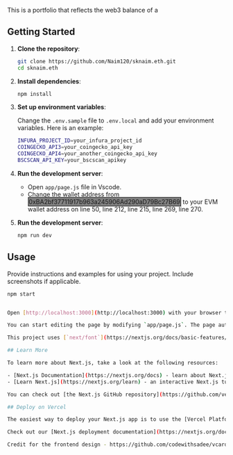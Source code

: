 This is a portfolio that reflects the web3 balance of a

## Getting Started

1. **Clone the repository**:

    ```sh
    git clone https://github.com/Naim120/sknaim.eth.git
    cd sknaim.eth
    ```

2. **Install dependencies**:

    ```sh
    npm install
    ```

3. **Set up environment variables**:

    Change the `.env.sample` file to `.env.local` and add your environment variables. Here is an example:

    ```sh
    INFURA_PROJECT_ID=your_infura_project_id
    COINGECKO_API3=your_coingecko_api_key
    COINGECKO_API4=your_another_coingecko_api_key
    BSCSCAN_API_KEY=your_bscscan_apikey
    
    ```
4. **Run the development server**:
   * Open `app/page.js` file in Vscode.
   * Change the wallet address from <span style="background-color: #808080; padding: 1px; border: 1px solid black;">0xBA2bf37711917b963a245906Ad290aD79Bc27B69</span> to your EVM wallet address on line 50, line 212, line 215, line 269, line 270.
     
5. **Run the development server**:

    ```sh
    npm run dev
    ```

## Usage

Provide instructions and examples for using your project. Include screenshots if applicable.

```sh
npm start


Open [http://localhost:3000](http://localhost:3000) with your browser to see the result.

You can start editing the page by modifying `app/page.js`. The page auto-updates as you edit the file.

This project uses [`next/font`](https://nextjs.org/docs/basic-features/font-optimization) to automatically optimize and load Inter, a custom Google Font.

## Learn More

To learn more about Next.js, take a look at the following resources:

- [Next.js Documentation](https://nextjs.org/docs) - learn about Next.js features and API.
- [Learn Next.js](https://nextjs.org/learn) - an interactive Next.js tutorial.

You can check out [the Next.js GitHub repository](https://github.com/vercel/next.js/) - your feedback and contributions are welcome!

## Deploy on Vercel

The easiest way to deploy your Next.js app is to use the [Vercel Platform](https://vercel.com/new?utm_medium=default-template&filter=next.js&utm_source=create-next-app&utm_campaign=create-next-app-readme) from the creators of Next.js.

Check out our [Next.js deployment documentation](https://nextjs.org/docs/deployment) for more details.

Credit for the frontend design - https://github.com/codewithsadee/vcard-personal-portfolio
